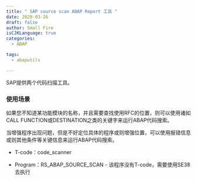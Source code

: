 ```yaml
---
title: " SAP source scan ABAP Report 工具 "
date: 2020-03-26
draft: false
author: Small Fire
isCJKLanguage: true
categories: 
  - ABAP

tags: 
  - abaputils

---
```


SAP提供两个代码扫描工具。

### 使用场景

如果您不知道某功能模块的名称，并且需要查找使用RFC的位置，则可以使用诸如CALL FUNCTION或DESTINATION之类的关键字来运行ABAP代码搜索。

当增强程序出现问题，但是不好定位具体的程序或则增强位置，可以使用报错信息或则其他条件等关键信息来运行ABAP代码搜索。

- T-code：code_scanner

- Program：RS_ABAP_SOURCE_SCAN - 该程序没有T-code，需要使用SE38去执行


